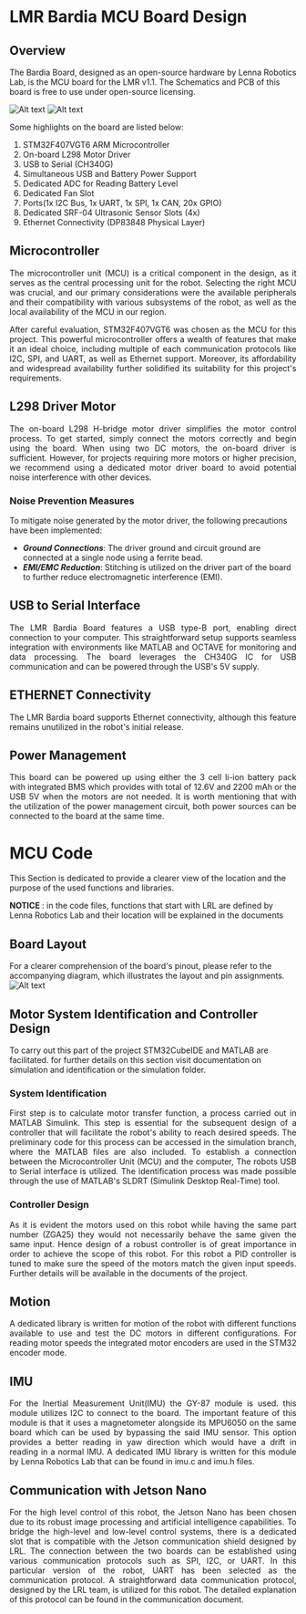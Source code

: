 # LMR Bardia MCU Board Design

## Overview

The Bardia Board, designed as an open-source hardware by Lenna Robotics Lab, is the MCU board for the LMR v1.1. The Schematics and PCB of this board is free to use under open-source licensing. 

![Alt text](https://github.com/Lenna-Robotics-Research-Lab/LMR-MCU-Board/blob/main/Documents/images/Lenna_Board_2.png "LMR v1.1 Bardia Board")
![Alt text](https://github.com/Lenna-Robotics-Research-Lab/LMR-MCU-Board/blob/main/Documents/images/Lenna_Board_3.png "LMR v1.1 Bardia Board")
</br>

Some highlights on the board are listed below:

1. STM32F407VGT6 ARM Microcontroller 
2. On-board L298 Motor Driver 
3. USB to Serial (CH340G) 
4. Simultaneous USB and Battery Power Support 
5. Dedicated ADC for Reading Battery Level
6. Dedicated Fan Slot  
7. Ports(1x I2C Bus, 1x UART, 1x SPI, 1x CAN, 20x GPIO)
8. Dedicated SRF-04 Ultrasonic Sensor Slots (4x)
9. Ethernet Connectivity (DP83848 Physical Layer) 
 
## Microcontroller 

<p align="justify">
The microcontroller unit (MCU) is a critical component in the design, as it serves as the central processing unit for the robot. Selecting the right MCU was crucial, and our primary considerations were the available peripherals and their compatibility with various subsystems of the robot, as well as the local availability of the MCU in our region.<p>
<p align="justify">
After careful evaluation, STM32F407VGT6 was chosen as the MCU for this project. This powerful microcontroller offers a wealth of features that make it an ideal choice, including multiple of each communication protocols like I2C, SPI, and UART, as well as Ethernet support. Moreover, its affordability and widespread availability further solidified its suitability for this project's requirements. <p>

## L298 Driver Motor

<p align="justify">
The on-board L298 H-bridge motor driver simplifies the motor control process. To get started, simply connect the motors correctly and begin using the board. When using two DC motors, the on-board driver is sufficient. However, for projects requiring more motors or higher precision, we recommend using a dedicated motor driver board to avoid potential noise interference with other devices.<p>

### Noise Prevention Measures

To mitigate noise generated by the motor driver, the following precautions have been implemented:
- ***Ground Connections***: The driver ground and circuit ground are connected at a single node using a ferrite bead.
- ***EMI/EMC Reduction***: Stitching is utilized on the driver part of the board to further reduce electromagnetic interference (EMI).

## USB to Serial Interface 

<p align="justify">
The LMR Bardia Board features a USB type-B port, enabling direct connection to your computer. This straightforward setup supports seamless integration with environments like MATLAB and OCTAVE for monitoring and data processing. The board leverages the CH340G IC for USB communication and can be powered through the USB's 5V supply. <p>

## ETHERNET Connectivity 

<p align="justify">
The LMR Bardia board supports Ethernet connectivity, although this feature remains unutilized in the robot's initial release.<p>

## Power Management

<p align="justify">
This board can be powered up using either the 3 cell li-ion battery pack with integrated BMS which provides with total of 12.6V and 2200 mAh or the USB 5V when the motors are not needed. It is worth mentioning that with the utilization of the power management circuit, both power sources can be connected to the board at the same time.
<p>

# MCU Code

This Section is dedicated to provide a clearer view of the location and the purpose of the used functions and libraries.

**NOTICE** : in the code files, functions that start with LRL are defined by Lenna Robotics Lab and their location will be explained in the documents 

## Board Layout 


For a clearer comprehension of the board's pinout, please refer to the accompanying diagram, which illustrates the layout and pin assignments.
![Alt text](https://github.com/Lenna-Robotics-Research-Lab/LMR-MCU-Board/blob/main/Documents/images/Board_layout.jpg "LMR v1.1 Pinout")

## Motor System Identification and Controller Design

To carry out this part of the project STM32CubeIDE and MATLAB are facilitated. for further details on this section visit documentation on simulation and identification or the simulation folder.  

### System Identification 

<p align="justify">
First step is to calculate motor transfer function, a process carried out in MATLAB Simulink. This step is essential for the subsequent design of a controller that will facilitate the robot's ability to reach desired speeds. The preliminary code for this process can be accessed in the simulation branch, where the MATLAB files are also included. To establish a connection between the Microcontroller Unit (MCU) and the computer, The robots USB to Serial interface is utilized. The identification process was made possible through the use of MATLAB's SLDRT (Simulink Desktop Real-Time) tool.<p>

### Controller Design

<p align="justify">
As it is evident the motors used on this robot while having the same part number (ZGA25) they would not necessarily behave the same given the same input. Hence design of a robust controller is of great importance in order to achieve the scope of this robot. For this robot a PID controller is tuned to make sure the speed of the motors match the given input speeds. Further details will be available in the documents of the project.
<p>

## Motion

<p align="justify">
A dedicated library is written for motion of the robot with different functions available to use and test the DC motors in different configurations. For reading motor speeds the integrated motor encoders are used in the STM32 encoder mode.  
<p>

## IMU 

<p align="justify">
For the Inertial Measurement Unit(IMU) the GY-87 module is used. this module utilizes I2C to connect to the board. The important feature of this module is that it uses a magnetometer alongside its MPU6050 on the same board which can be used by bypassing the said IMU sensor. This option provides a better reading in yaw direction which would have a drift in reading in a normal IMU. A dedicated IMU library is written for this module by Lenna Robotics Lab that can be found in imu.c and imu.h files.
<p>

## Communication with Jetson Nano 
<p align="justify">
For the high level control of this robot, the Jetson Nano has been chosen due to its robust image processing and artificial intelligence capabilities. To bridge the high-level and low-level control systems, there is a dedicated slot that is compatible with the Jetson communication shield designed by LRL. The connection between the two boards can be established using various communication protocols such as SPI, I2C, or UART. In this particular version of the robot, UART has been selected as the communication protocol. A straightforward data communication protocol, designed by the LRL team, is utilized for this robot. The detailed explanation of this protocol can be found in the communication document.
<p>

